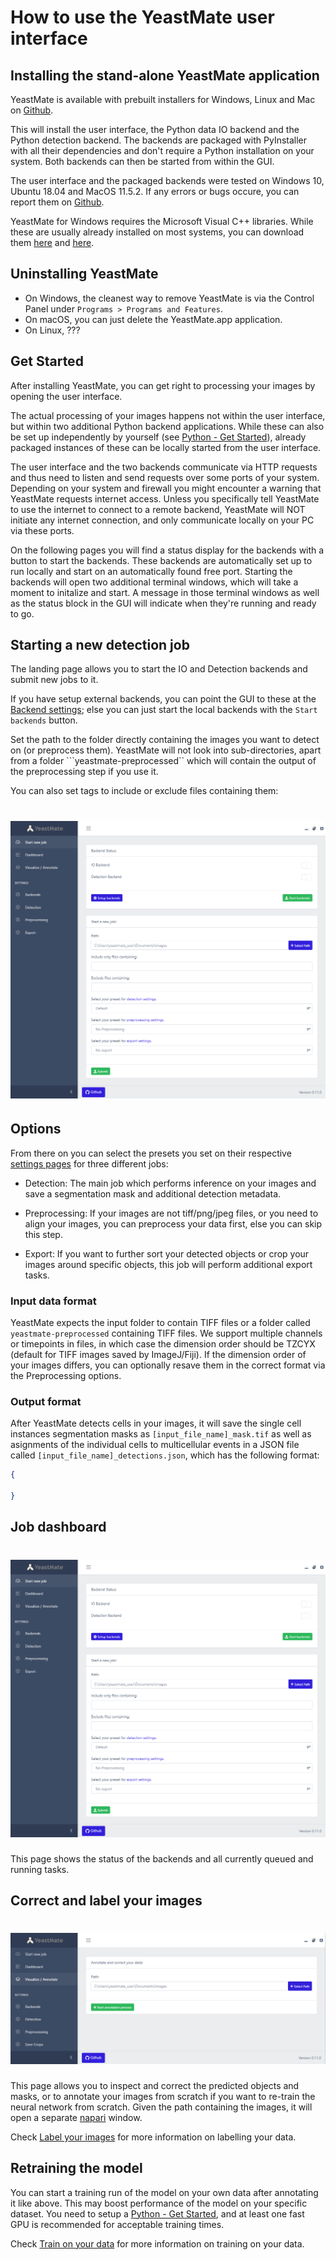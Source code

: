 # How to use the YeastMate user interface

## Installing the stand-alone YeastMate application

YeastMate is available with prebuilt installers for Windows, Linux and Mac on [Github](https://github.com/hoerlteam/YeastMate/releases). 

This will install the user interface, the Python data IO backend and the Python detection backend. The backends are packaged with PyInstaller with all their dependencies and don't require a Python installation on your system. Both backends can then be started from within the GUI.

The user interface and the packaged backends were tested on Windows 10, Ubuntu 18.04 and MacOS 11.5.2. If any errors or bugs occure, you can report them on [Github](https://github.com/hoerlteam/YeastMate/issues). 

YeastMate for Windows requires the Microsoft Visual C++ libraries. While these are usually already installed on most systems, you can download them [here](https://www.microsoft.com/en-US/download/details.aspx?id=26368) and [here](https://aka.ms/vs/16/release/vc_redist.x64.exe).

## Uninstalling YeastMate

* On Windows, the cleanest way to remove YeastMate is via the Control Panel under ```Programs > Programs and Features```.
* On macOS, you can just delete the YeastMate.app application.
* On Linux, ???

## Get Started

After installing YeastMate, you can get right to processing your images by opening the user interface.

The actual processing of your images happens not within the user interface, but within two additional Python backend applications. While these can also be set up independently by yourself (see [Python - Get Started](./python.md)), already packaged instances of these can be locally started from the user interface. 

The user interface and the two backends communicate via HTTP requests and thus need to listen and send requests over some ports of your system. Depending on your system and firewall you might encounter a warning that YeastMate requests internet access. Unless you specifically tell YeastMate to use the internet to connect to a remote backend, YeastMate will NOT initiate any internet connection, and only communicate locally on your PC via these ports.

On the following pages you will find a status display for the backends with a button to start the backends. These backends are automatically set up to run locally and start on an automatically found free port. Starting the backends will open two additional terminal windows, which will take a moment to initalize and start. A message in those terminal windows as well as the status block in the GUI will indicate when they're running and ready to go.

## Starting a new detection job

The landing page allows you to start the IO and Detection backends and submit new jobs to it.

If you have setup external backends, you can point the GUI to these at the [Backend settings](./settings.md); else you can just start the local backends with the ```Start backends``` button. 

Set the path to the folder directly containing the images you want to detect on (or preprocess them). YeastMate will not look into sub-directories, apart from a folder ```yeastmate-preprocessed`` which will contain the output of the preprocessing step if you use it.

You can also set tags to include or exclude files containing them:

# ![Screenshot](imgs/newjob.png)

## Options

From there on you can select the presets you set on their respective [settings pages](./settings.md) for three different jobs: 

* Detection: The main job which performs inference on your images and save a segmentation mask and additional detection metadata.

* Preprocessing: If your images are not tiff/png/jpeg files, or you need to align your images, you can preprocess your data first, else you can skip this step.

* Export: If you want to further sort your detected objects or crop your images around specific objects, this job will perform additional export tasks.

### Input data format

YeastMate expects the input folder to contain TIFF files or a folder called ```yeastmate-preprocessed``` containing TIFF files. We support multiple channels or timepoints in files, in which case the dimension order should be TZCYX (default for TIFF images saved by ImageJ/Fiji). If the dimension order of your images differs, you can optionally resave them in the correct format via the Preprocessing options.

### Output format

After YeastMate detects cells in your images, it will save the single cell instances segmentation masks as ```[input_file_name]_mask.tif``` as well as asignments of the individual cells to multicellular events in a JSON file called ```[input_file_name]_detections.json```, which has the following format:

```json
{

}
```

## Job dashboard

# ![Screenshot](imgs/newjob.png)

This page shows the status of the backends and all currently queued and running tasks.

## Correct and label your images

# ![Screenshot](imgs/annotate.png)

This page allows you to inspect and correct the predicted objects and masks, or to annotate your images from scratch if you want to re-train the neural network from scratch. Given the path containing the images, it will open a separate [napari](https://napari.org) window.

Check [Label your images](./label.md) for more information on labelling your data.

## Retraining the model

You can start a training run of the model on your own data after annotating it like above. This may boost performance of the model on your specific dataset. You need to setup a [Python - Get Started](./python.md), and at least one fast GPU is recommended for acceptable training times.

Check [Train on your data](./train.md) for more information on training on your data.

